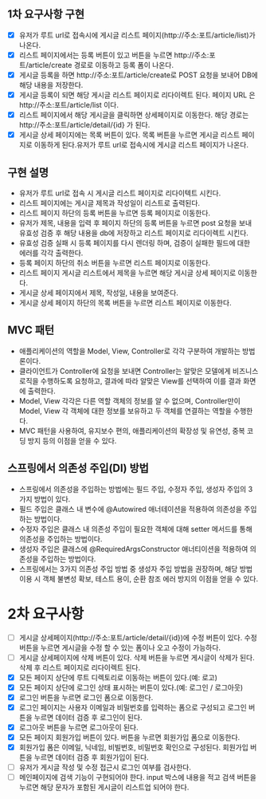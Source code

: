 ## 1차 요구사항 구현

- [x] 유저가 루트 url로 접속시에 게시글 리스트 페이지(http://주소:포트/article/list)가 나온다.
- [x] 리스트 페이지에서는 등록 버튼이 있고 버튼을 누르면 http://주소:포트/article/create 경로로 이동하고 등록 폼이 나온다.
- [x] 게시글 등록을 하면 http://주소:포트/article/create로 POST 요청을 보내어 DB에 해당 내용을 저장한다.
- [x] 게시글 등록이 되면 해당 게시글 리스트 페이지로 리다이렉트 된다. 페이지 URL 은 http://주소:포트/article/list 이다.
- [x] 리스트 페이지에서 해당 게시글을 클릭하면 상세페이지로 이동한다. 해당 경로는 http://주소:포트/article/detail/{id} 가 된다.
- [x] 게시글 상세 페이지에는 목록 버튼이 있다. 목록 버튼을 누르면 게시글 리스트 페이지로 이동하게 된다.유저가 루트 url로 접속시에 게시글 리스트 페이지가 나온다.

## 구현 설명
- 유저가 루트 url로 접속 시 게시글 리스트 페이지로 리다이텍트 시킨다.
- 리스트 페이지에는 게시글 제목과 작성일이 리스트로 출력된다.
- 리스트 페이지 하단의 등록 버튼을 누르면 등록 페이지로 이동한다.
- 유저가 제목, 내용을 입력 후 페이지 하단의 등록 버튼을 누르면 post 요청을 보내 유효성 검증 후 해당 내용을 db에 저장하고 리스트 페이지로 리다이렉트 시킨다.
- 유효성 검증 실패 시 등록 페이지를 다시 렌더링 하며, 검증이 실패한 필드에 대한 에러를 각각 출력한다.
- 등록 페이지 하단의 취소 버튼을 누르면 리스트 페이지로 이동한다.
- 리스트 페이지 게시글 리스트에서 제목을 누르면 해당 게시글 상세 페이지로 이동한다.
- 게시글 상세 페이지에서 제목, 작성일, 내용을 보여준다.
- 게시글 상세 페이지 하단의 목록 버튼을 누르면 리스트 페이지로 이동한다.

## MVC 패턴
- 애플리케이션의 역할을 Model, View, Controller로 각각 구분하여 개발하는 방법론이다.
- 클라이언트가 Controller에 요청을 보내면 Controller는 알맞은 모델에게 비즈니스 로직을 수행하도록 요청하고, 결과에 따라 알맞은 View를 선택하여 이를 결과 화면에 출력한다.
- Model, View 각각은 다른 역할 객체의 정보를 알 수 없으며, Controller만이 Model, View 각 객체에 대한 정보를 보유하고 두 객체를 연결하는 역할을 수행한다.
- MVC 패턴을 사용하여, 유지보수 편의, 애플리케이션의 확장성 및 유연성, 중복 코딩 방지 등의 이점을 얻을 수 있다.

## 스프링에서 의존성 주입(DI) 방법
- 스프링에서 의존성을 주입하는 방법에는 필드 주입, 수정자 주입, 생성자 주입의 3가지 방법이 있다.
- 필드 주입은 클래스 내 변수에 @Autowired 애너테이션을 적용하여 의존성을 주입하는 방법이다.
- 수정자 주입은 클래스 내 의존성 주입이 필요한 객체에 대해 setter 메서드를 통해 의존성을 주입하는 방법이다.
- 생성자 주입은 클래스에 @RequiredArgsConstructor 애너티이션을 적용하여 의존성을 주입하는 방법이다.
- 스프링에서는 3가지 의존성 주입 방법 중 생성자 주입 방법을 권장하며, 해당 방법 이용 시 객체 불변성 확보, 테스트 용이, 순환 참조 에러 방지의 이점을 얻을 수 있다.

# 2차 요구사항
- [ ] 게시글 상세페이지(http://주소:포트/article/detail/{id})에 수정 버튼이 있다. 수정 버튼을 누르면 게시글을 수정 할 수 있는 폼이나 오고 수정이 가능하다.
- [ ] 게시글 상세페이지에 삭제 버튼이 있다. 삭제 버튼을 누르면 게시글이 삭제가 된다. 삭제 후 리스트 페이지로 리다이렉트 된다.
- [x] 모든 페이지 상단에 루트 디렉토리로 이동하는 버튼이 있다.(예: 로고)
- [x] 모든 페이지 상단에 로그인 상태 표시하는 버튼이 있다.(예: 로그인 / 로그아웃)
- [x] 로그인 버튼을 누르면 로그인 폼으로 이동한다.
- [x] 로그인 페이지는 사용자 이메일과 비밀번호를 입력하는 폼으로 구성되고 로그인 버튼을 누르면 데이터 검증 후 로그인이 된다.
- [x] 로그아웃 버튼을 누르면 로그아웃이 된다.
- [x] 모든 페이지 회원가입 버튼이 있다. 버튼을 누르면 회원가입 폼으로 이동한다.
- [x] 회원가입 폼은 이메일, 닉네임, 비빌번호, 비밀번호 확인으로 구성된다. 회원가입 버튼을 누르면 데이터 검증 후 회원가입이 된다.
- [ ] 유저가 게시글 작성 및 수정  접근시 로그인 여부를 검사한다.
- [ ] 메인페이지에 검색 기능이 구현되어야 한다. input 박스에 내용을 적고 검색 버튼을 누르면 해당 문자가 포함된 게시글이 리스트업 되어야 한다.